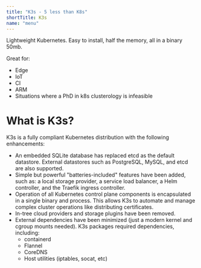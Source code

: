```yaml
---
title: "K3s - 5 less than K8s"
shortTitle: K3s
name: "menu"
---
```


Lightweight Kubernetes.  Easy to install, half the memory, all in a binary 50mb.

Great for:

* Edge
* IoT
* CI
* ARM
* Situations where a PhD in k8s clusterology is infeasible

# What is K3s?

K3s is a fully compliant Kubernetes distribution with the following enhancements:

* An embedded SQLite database has replaced etcd as the default datastore. External datastores such as PostgreSQL, MySQL, and etcd are also supported.
* Simple but powerful "batteries-included" features have been added, such as: a local storage provider, a service load balancer, a Helm controller, and the Traefik ingress controller.
* Operation of all Kubernetes control plane components is encapsulated in a single binary and process. This allows K3s to automate and manage complex cluster operations like distributing certificates.
* In-tree cloud providers and storage plugins have been removed.
* External dependencies have been minimized (just a modern kernel and cgroup mounts needed). K3s packages required dependencies, including:
    * containerd
    * Flannel
    * CoreDNS
    * Host utilities (iptables, socat, etc)
